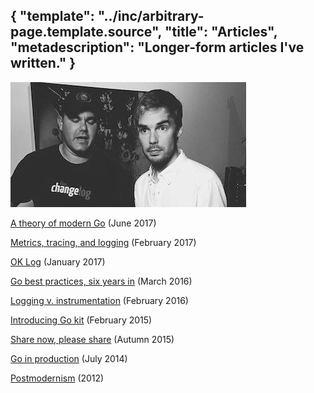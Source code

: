 {
	"template": "../inc/arbitrary-page.template.source",
	"title": "Articles",
	"metadescription": "Longer-form articles I've written."
}
---

<img src="articles.jpg" width=377 height=200 alt="Me, looking confused, as usual" />

<a href="/blog/2017/06/09/theory-of-modern-go.html">A theory of modern Go</a> (June 2017) 

<a href="/blog/2017/02/21/metrics-tracing-and-logging.html">Metrics, tracing, and logging</a> (February 2017) 

<a href="/ok-log">OK Log</a> (January 2017) 

<a href="/go-best-practices-2016">Go best practices, six years in</a> (March 2016) 

<a href="/blog/2016/02/07/logging-v-instrumentation.html">Logging v. instrumentation</a> (February 2016) 

<a href="/go-kit">Introducing Go kit</a> (February 2015) 

<a href="/share-now">Share now, please share</a> (Autumn 2015) 

<a href="/go-in-production">Go in production</a> (July 2014) 

<a href="/postmodernism">Postmodernism</a> (2012) 
